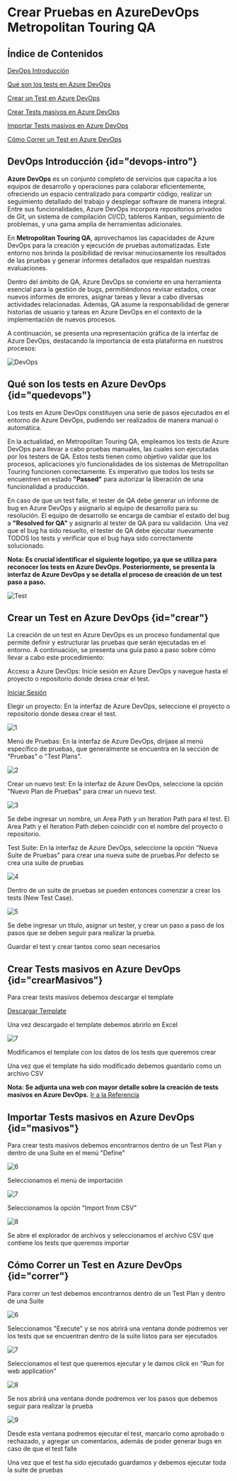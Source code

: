 # Crear Pruebas en AzureDevOps Metropolitan Touring QA

## Índice de Contenidos
<procedure>
    <step>
        <p><a href="#devops-intro">DevOps Introducción</a></p>
    </step>
    <step>
        <p><a href="#quedevops">Qué son los tests en Azure DevOps</a></p>
    </step>
    <step>
        <p><a href="#crear">Crear un Test en Azure DevOps</a></p>
    </step>
    <step>
        <p><a href="#crearMasivos">Crear Tests masivos en Azure DevOps</a></p>
    </step>
    <step>
        <p><a href="#masivos">Importar Tests masivos en Azure DevOps</a></p>
    </step>
    <step>
        <p><a href="#correr">Cómo Correr un Test en Azure DevOps</a></p>
    </step>
</procedure>

## DevOps Introducción {id="devops-intro"}
**Azure DevOps** es un conjunto completo de servicios que capacita a los equipos de desarrollo y operaciones para colaborar eficientemente, ofreciendo un espacio centralizado para compartir código, realizar un seguimiento detallado del trabajo y desplegar software de manera integral. Entre sus funcionalidades, Azure DevOps incorpora repositorios privados de Git, un sistema de compilación CI/CD, tableros Kanban, seguimiento de problemas, y una gama amplia de herramientas adicionales.

En **Metropolitan Touring QA**, aprovechamos las capacidades de Azure DevOps para la creación y ejecución de pruebas automatizadas. Este entorno nos brinda la posibilidad de revisar minuciosamente los resultados de las pruebas y generar informes detallados que respaldan nuestras evaluaciones.

Dentro del ámbito de QA, Azure DevOps se convierte en una herramienta esencial para la gestión de bugs, permitiéndonos revisar estados, crear nuevos informes de errores, asignar tareas y llevar a cabo diversas actividades relacionadas. Además, QA asume la responsabilidad de generar historias de usuario y tareas en Azure DevOps en el contexto de la implementación de nuevos procesos.

A continuación, se presenta una representación gráfica de la interfaz de Azure DevOps, destacando la importancia de esta plataforma en nuestros procesos:

![DevOps](../images/CREAR_PRUEBAS_AZURE_DEV_OPS/devops.png)


## Qué son los tests en Azure DevOps {id="quedevops"}
Los tests en Azure DevOps constituyen una serie de pasos ejecutados en el entorno de Azure DevOps, pudiendo ser realizados de manera manual o automática.

En la actualidad, en Metropolitan Touring QA, empleamos los tests de Azure DevOps para llevar a cabo pruebas manuales, las cuales son ejecutadas por los testers de QA. Estos tests tienen como objetivo validar que los procesos, aplicaciones y/o funcionalidades de los sistemas de Metropolitan Touring funcionen correctamente. Es imperativo que todos los tests se encuentren en estado **"Passed"** para autorizar la liberación de una funcionalidad a producción.

En caso de que un test falle, el tester de QA debe generar un informe de bug en Azure DevOps y asignarlo al equipo de desarrollo para su resolución. El equipo de desarrollo se encarga de cambiar el estado del bug a **"Resolved for QA"** y asignarlo al tester de QA para su validación. Una vez que el bug ha sido resuelto, el tester de QA debe ejecutar nuevamente TODOS los tests y verificar que el bug haya sido correctamente solucionado.

**Nota: Es crucial identificar el siguiente logotipo, ya que se utiliza para reconocer los tests en Azure DevOps. Posteriormente, se presenta la interfaz de Azure DevOps y se detalla el proceso de creación de un test paso a paso.**

![Test](../images/CREAR_PRUEBAS_AZURE_DEV_OPS/azure-test-plans.png)

## Crear un Test en Azure DevOps {id="crear"}

La creación de un test en Azure DevOps es un proceso fundamental que permite definir y estructurar las pruebas que serán ejecutadas en el entorno. A continuación, se presenta una guía paso a paso sobre cómo llevar a cabo este procedimiento:

<procedure>
<step>
    <p>Acceso a Azure DevOps: Inicie sesión en Azure DevOps y navegue hasta el proyecto o repositorio donde desea crear el test.</p>
    <a href="https://dev.azure.com/MetropolitanTouring/">Iniciar Sesión</a>
</step>
<step>
    <p>Elegir un proyecto: En la interfaz de Azure DevOps, seleccione el proyecto o repositorio donde desea crear el test.</p>
    <img src="../images/CREAR_PRUEBAS_AZURE_DEV_OPS/proyecto.png" alt="1"/>
</step>
<step>
    <p>Menú de Pruebas: En la interfaz de Azure DevOps, diríjase al menú específico de pruebas, que generalmente se encuentra en la sección de "Pruebas" o "Test Plans".</p>
    <img src="../images/CREAR_PRUEBAS_AZURE_DEV_OPS/TestPlan.png" alt="2"/>
</step>
<step>
    <p>Crear un nuevo test: En la interfaz de Azure DevOps, seleccione la opción "Nuevo Plan de Pruebas" para crear un nuevo test.</p>
    <img src="../images/CREAR_PRUEBAS_AZURE_DEV_OPS/nuevoTest.png" alt="3"/>
    <p>Se debe ingresar un nombre, un Area Path y un Iteration Path para el test. El Area Path y el Iteration Path deben coincidir con el nombre del proyecto o repositorio.</p>
</step>
<step>
    <p>Test Suite: En la interfaz de Azure DevOps, seleccione la opción "Nueva Suite de Pruebas" para crear una nueva suite de pruebas.Por defecto se crea una suite de pruebas </p>
    <img src="../images/CREAR_PRUEBAS_AZURE_DEV_OPS/nuevaSuite.png" alt="4"/>
</step>
<step>
    <p>Dentro de un suite de pruebas se pueden entonces comenzar a crear los tests (New Test Case).</p>
    <img src="../images/CREAR_PRUEBAS_AZURE_DEV_OPS/newTestCase.png" alt="5"/>
    <p>Se debe ingresar un título, asignar un tester, y crear un paso a paso de los pasos que se deben seguir para realizar la prueba.</p>
</step>
<step>
    <p>Guardar el test y crear tantos como sean necesarios</p>
</step>
</procedure>

## Crear Tests masivos en Azure DevOps {id="crearMasivos"}
<procedure>
<step>
    <p>Para crear tests masivos debemos descargar el template</p>
    <a href="https://juanfranciscocis.github.io/Documentation/starter.html#correr" alt="6">Descargar Template</a>
</step>
<step>
    <p>Una vez descargado el template debemos abrirlo en Excel</p>
    <img src="../images/CREAR_PRUEBAS_AZURE_DEV_OPS/template.png" alt="7"/>
</step>
<step>
    <p>Modificamos el template con los datos de los tests que queremos crear</p>
</step>
<step>
    <p>Una vez que el template ha sido modificado debemos guardarlo como un archivo CSV</p>
</step>
</procedure>

**Nota: Se adjunta una web con mayor detalle sobre la creación de tests masivos en Azure DevOps.**
[Ir a la Referencia](https://ecanarys.com/bulk-export-import-test-cases-to-azure-devops-test-plans-using-csv-file/)

## Importar Tests masivos en Azure DevOps {id="masivos"}
<procedure>
<step>
    <p>Para crear tests masivos debemos encontrarnos dentro de un Test Plan y dentro de una Suite en el menú "Define"</p>
    <img src="../images/CREAR_PRUEBAS_AZURE_DEV_OPS/correrTest.png" alt="6"/>
</step>
<step>
    <p>Seleccionamos el menú de importación</p>
    <img src="../images/CREAR_PRUEBAS_AZURE_DEV_OPS/import.png" alt="7"/>
</step>
<step>
    <p>Seleccionamos la opción "Import from CSV"</p>
    <img src="../images/CREAR_PRUEBAS_AZURE_DEV_OPS/importCSV.png" alt="8"/>
</step>
<step>
    <p> Se abre el explorador de archivos y seleccionamos el archivo CSV que contiene los tests que queremos importar</p>
</step>
</procedure>


## Cómo Correr un Test en Azure DevOps {id="correr"}
<procedure>
<step>
    <p>Para correr un test debemos encontrarnos dentro de un Test Plan y dentro de una Suite</p>
    <img src="../images/CREAR_PRUEBAS_AZURE_DEV_OPS/correrTest.png" alt="6"/>
</step>
<step>
    <p>Seleccionamos "Execute" y se nos abrirá una ventana donde podremos ver los tests que se encuentran dentro de la suite listos para ser ejecutados</p>
    <img src="../images/CREAR_PRUEBAS_AZURE_DEV_OPS/execute.png" alt="7"/>
</step>
<step>
    <p>Seleccionamos el test que queremos ejecutar y le damos click en "Run for web application"</p>
    <img src="../images/CREAR_PRUEBAS_AZURE_DEV_OPS/run.png" alt="8"/>
</step>
<step>
    <p>Se nos abrirá una ventana donde podremos ver los pasos que debemos seguir para realizar la prueba</p>
    <img src="../images/CREAR_PRUEBAS_AZURE_DEV_OPS/pasos.png" alt="9"/>
    <p>Desde esta ventana podremos ejecutar el test, marcarlo como aprobado o rechazado, y agregar un comentarios, además de poder generar bugs en caso de que el test falle</p>
</step>
<step>
    <p>Una vez que el test ha sido ejecutado guardamos y debemos ejecutar toda la suite de pruebas </p>
</step>
</procedure>






